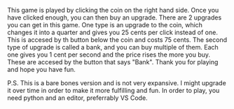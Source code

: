 This game is played by clicking the coin on the right hand side. Once you have clicked enough, you can then buy an upgrade. 
There are 2 upgrades you can get in this game. One type is an upgrade to the coin, which changes it into a quarter and 
gives you 25 cents per click instead of one. This is accesed by th button below the coin and costs 75 cents. The second
type of upgrade is called a bank, and you can buy multiple of them. Each one gives you 1 cent per second and the price 
rises the more you buy. These are accesed by the button that says "Bank". Thank you for playing and hope you have fun.

P.S. This is a bare bones version and is not very expansive. I might upgrade it over time in order to make it more
fulfilling and fun. In order to play, you need python and an editor, preferrably VS Code.
